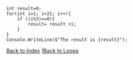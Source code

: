```
int result=0;
for(int i=1; i<21; i++){
    if ((i%3)==0){
        result= result +i;
    } 
}
Console.WriteLine($"The result is {result}");
```

[Back to Index](index.md) |[Back to Loops](branches-loops.md)